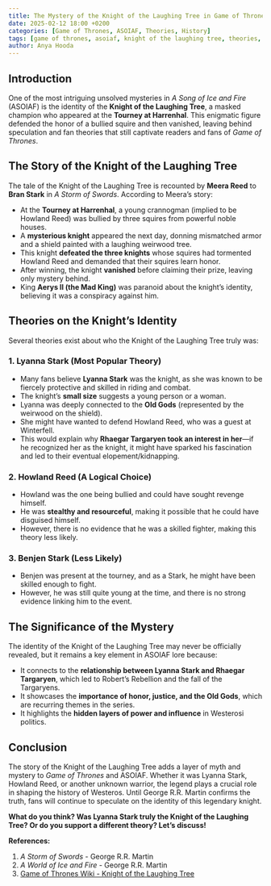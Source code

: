 ```yaml
---
title: The Mystery of the Knight of the Laughing Tree in Game of Thrones
date: 2025-02-12 18:00 +0200
categories: [Game of Thrones, ASOIAF, Theories, History]
tags: [game of thrones, asoiaf, knight of the laughing tree, theories, lyanna stark]
author: Anya Hooda
---
```


## Introduction

One of the most intriguing unsolved mysteries in *A Song of Ice and Fire* (ASOIAF) is the identity of the **Knight of the Laughing Tree**, a masked champion who appeared at the **Tourney at Harrenhal**. This enigmatic figure defended the honor of a bullied squire and then vanished, leaving behind speculation and fan theories that still captivate readers and fans of *Game of Thrones*.

## The Story of the Knight of the Laughing Tree

The tale of the Knight of the Laughing Tree is recounted by **Meera Reed** to **Bran Stark** in *A Storm of Swords*. According to Meera’s story:

- At the **Tourney at Harrenhal**, a young crannogman (implied to be Howland Reed) was bullied by three squires from powerful noble houses.
- A **mysterious knight** appeared the next day, donning mismatched armor and a shield painted with a laughing weirwood tree.
- This knight **defeated the three knights** whose squires had tormented Howland Reed and demanded that their squires learn honor.
- After winning, the knight **vanished** before claiming their prize, leaving only mystery behind.
- King **Aerys II (the Mad King)** was paranoid about the knight’s identity, believing it was a conspiracy against him.

## Theories on the Knight’s Identity

Several theories exist about who the Knight of the Laughing Tree truly was:

### **1. Lyanna Stark (Most Popular Theory)**

- Many fans believe **Lyanna Stark** was the knight, as she was known to be fiercely protective and skilled in riding and combat.
- The knight’s **small size** suggests a young person or a woman.
- Lyanna was deeply connected to the **Old Gods** (represented by the weirwood on the shield).
- She might have wanted to defend Howland Reed, who was a guest at Winterfell.
- This would explain why **Rhaegar Targaryen took an interest in her**—if he recognized her as the knight, it might have sparked his fascination and led to their eventual elopement/kidnapping.

### **2. Howland Reed (A Logical Choice)**

- Howland was the one being bullied and could have sought revenge himself.
- He was **stealthy and resourceful**, making it possible that he could have disguised himself.
- However, there is no evidence that he was a skilled fighter, making this theory less likely.

### **3. Benjen Stark (Less Likely)**

- Benjen was present at the tourney, and as a Stark, he might have been skilled enough to fight.
- However, he was still quite young at the time, and there is no strong evidence linking him to the event.

## The Significance of the Mystery

The identity of the Knight of the Laughing Tree may never be officially revealed, but it remains a key element in ASOIAF lore because:

- It connects to the **relationship between Lyanna Stark and Rhaegar Targaryen**, which led to Robert’s Rebellion and the fall of the Targaryens.
- It showcases the **importance of honor, justice, and the Old Gods**, which are recurring themes in the series.
- It highlights the **hidden layers of power and influence** in Westerosi politics.

## Conclusion

The story of the Knight of the Laughing Tree adds a layer of myth and mystery to *Game of Thrones* and ASOIAF. Whether it was Lyanna Stark, Howland Reed, or another unknown warrior, the legend plays a crucial role in shaping the history of Westeros. Until George R.R. Martin confirms the truth, fans will continue to speculate on the identity of this legendary knight.

**What do you think? Was Lyanna Stark truly the Knight of the Laughing Tree? Or do you support a different theory? Let’s discuss!**

**References:**
1. *A Storm of Swords* - George R.R. Martin
2. *A World of Ice and Fire* - George R.R. Martin
3. [Game of Thrones Wiki - Knight of the Laughing Tree](https://awoiaf.westeros.org/index.php/Knight_of_the_Laughing_Tree)
